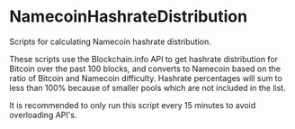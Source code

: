 NamecoinHashrateDistribution
============================

Scripts for calculating Namecoin hashrate distribution.

These scripts use the Blockchain.info API to get hashrate distribution for Bitcoin over the past 100 blocks, and converts to Namecoin based on the ratio of Bitcoin and Namecoin difficulty.  Hashrate percentages will sum to less than 100% because of smaller pools which are not included in the list.

It is recommended to only run this script every 15 minutes to avoid overloading API's.
